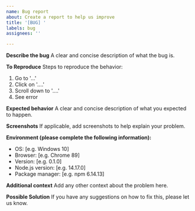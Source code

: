 ```yaml
---
name: Bug report
about: Create a report to help us improve
title: '[BUG] '
labels: bug
assignees: ''

---
```


**Describe the bug**
A clear and concise description of what the bug is.

**To Reproduce**
Steps to reproduce the behavior:
1. Go to '...'
2. Click on '....'
3. Scroll down to '....'
4. See error

**Expected behavior**
A clear and concise description of what you expected to happen.

**Screenshots**
If applicable, add screenshots to help explain your problem.

**Environment (please complete the following information):**
 - OS: [e.g. Windows 10]
 - Browser: [e.g. Chrome 89]
 - Version: [e.g. 0.1.0]
 - Node.js version: [e.g. 14.17.0]
 - Package manager: [e.g. npm 6.14.13]

**Additional context**
Add any other context about the problem here.

**Possible Solution**
If you have any suggestions on how to fix this, please let us know. 